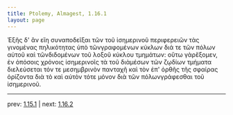 ```yaml
---
title: Ptolemy, Almagest, 1.16.1
layout: page
---
```


Ἑξῆς δ' ἂν εἴη συναποδεῖξαι τῶν τοῦ ἰσημερινοῦ περιφερειῶν τὰς γινομένας πηλικότητας ὑπὸ τῶνγραφομένων κύκλων διά τε τῶν πόλων αὐτοῦ καὶ τῶνδιδομένων τοῦ λοξοῦ κύκλου τμημάτων: οὕτω γὰρἕξομεν, ἐν ὁπόσοις χρόνοις ἰσημερινοῖς τὰ τοῦ διὰμέσων τῶν ζῳδίων τμήματα διελεύσεται τόν τε μεσημβρινὸν πανταχῆ καὶ τὸν ἐπ' ὀρθῆς τῆς σφαίρας ὁρίζοντα διὰ τὸ καὶ αὐτὸν τότε μόνον διὰ τῶν πόλωνγράφεσθαι τοῦ ἰσημερινοῦ.

---

prev: [1.15.1](../1.15.1/) | next: [1.16.2](../1.16.2/)

